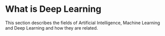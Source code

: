 # What is Deep Learning

This section describes the fields of Artificial Intelligence, Machine Learning and Deep Learning and how they are related. 

